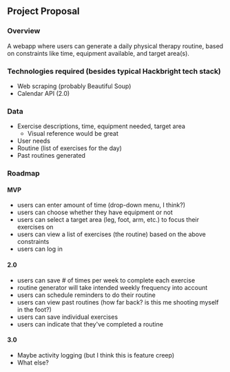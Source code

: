 ## Project Proposal

### Overview

A webapp where users can generate a daily physical therapy routine, based on constraints like time, equipment available, and target area(s).

### Technologies required (besides typical Hackbright tech stack)

- Web scraping (probably Beautiful Soup)
- Calendar API (2.0)

### Data

- Exercise descriptions, time, equipment needed, target area
    - Visual reference would be great
- User needs
- Routine (list of exercises for the day)
- Past routines generated

### Roadmap

#### MVP

- users can enter amount of time (drop-down menu, I think?)
- users can choose whether they have equipment or not
- users can select a target area (leg, foot, arm, etc.) to focus their exercises on
- users can view a list of exercises (the routine) based on the above constraints
- users can log in


#### 2.0

- users can save # of times per week to complete each exercise
- routine generator will take intended weekly frequency into account
- users can schedule reminders to do their routine
- users can view past routines (how far back? is this me shooting myself in the foot?)
- users can save individual exercises 
- users can indicate that they've completed a routine

#### 3.0

- Maybe activity logging (but I think this is feature creep)
- What else?